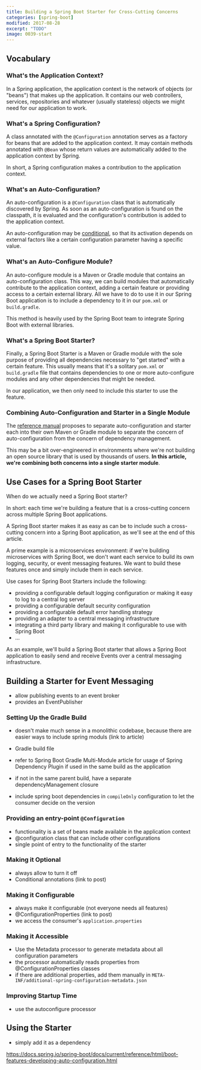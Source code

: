 ```yaml
---
title: Building a Spring Boot Starter for Cross-Cutting Concerns
categories: [spring-boot]
modified: 2017-08-28
excerpt: "TODO"
image: 0039-start
---
```


## Vocabulary

### What's the Application Context?

In a Spring application, the application context is the network of objects (or "beans") that makes up the application. It contains our web controllers, services, repositories and whatever (usually stateless) objects we might need for our application to work.

### What's a Spring Configuration?

A class annotated with the `@Configuration` annotation serves as a factory for beans that are added to the application context. It may contain methods annotated with `@Bean` whose return values are automatically added to the application context by Spring. 

In short, a Spring configuration makes a contribution to the application context.

### What's an Auto-Configuration?

An auto-configuration is a `@Configuration` class that is automatically discovered by Spring. As soon as an auto-configuration is found on the classpath, it is evaluated and the configuration's contribution is added to the application context.

An auto-configuration may be [conditional](/spring-boot-conditionals/), so that its activation depends on external factors like a certain configuration parameter having a specific value.

### What's an Auto-Configure Module?

An auto-configure module is a Maven or Gradle module that contains an auto-configuration class. This way, we can build modules that automatically contribute to the application context, adding a certain feature or providing access to a certain external library. All we have to do to use it in our Spring Boot application is to include a dependency to it in our `pom.xml` or `build.gradle`.

This method is heavily used by the Spring Boot team to integrate Spring Boot with external libraries.  

### What's a Spring Boot Starter?

Finally, a Spring Boot Starter is a Maven or Gradle module with the sole purpose of providing all dependencies necessary to "get started" with a certain feature. This usually means that it's a solitary `pom.xml` or `build.gradle` file that contains dependencies to one or more auto-configure modules and any other dependencies that might be needed. 

In our application, we then only need to include this starter to use the feature.

<div class="notice success">
  <h3>Combining Auto-Configuration and Starter in a Single Module</h3>
  <p>
   The <a target="_blank" href="https://docs.spring.io/spring-boot/docs/current/reference/html/boot-features-developing-auto-configuration.html#boot-features-custom-starter-module-starter">reference manual</a> proposes to separate auto-configuration and starter each into 
   their own Maven or Gradle module to separate the concern of auto-configuration from 
   the concern of dependency management. 
  </p>
  <p>
  This may be a bit over-engineered in environments where we're not building an  
  open source library that is used by thousands of users. <strong>In this article, we're 
  combining both concerns into a single starter module</strong>. 
  </p>
</div> 

## Use Cases for a Spring Boot Starter

When do we actually need a Spring Boot starter? 

In short: each time we're building a feature that is a cross-cutting concern across multiple Spring Boot applications.

A Spring Boot starter makes it as easy as can be to include such a cross-cutting concern into a Spring Boot application, as we'll see at the end of this article. 

A prime example is a microservices environment: if we're building microservices with Spring Boot, we don't want each service to build its own logging, security, or event messaging features. We want to build these features once and simply include them in each service.

Use cases for Spring Boot Starters include the following: 

* providing a configurable default logging configuration or making it easy to log to a central log server
* providing a configurable default security configuration
* providing a configurable default error handling strategy
* providing an adapter to a central messaging infrastructure 
* integrating a third party library and making it configurable to use with Spring Boot
* ...

As an example, we'll build a Spring Boot starter that allows a Spring Boot application to easily send and receive Events over a central messaging infrastructure.

## Building a Starter for Event Messaging
* allow publishing events to an event broker
* provides an EventPublisher

### Setting Up the Gradle Build
* doesn't make much sense in a monolithic codebase, because there are easier ways to include spring moduls (link to article)

* Gradle build file
* refer to Spring Boot Gradle Multi-Module article for usage of Spring Dependency Plugin if used in the same build as the application
* if not in the same parent build, have a separate dependencyManagement closure
* include spring boot dependencies in `compileOnly` configuration to let the consumer decide on the version

### Providing an entry-point `@Configuration`
* functionality is a set of beans made available in the application context
* @configuration class that can include other configurations
* single point of entry to the functionality of the starter

### Making it Optional
* always allow to turn it off
* Conditional annotations (link to post)

### Making it Configurable
* always make it configurable (not everyone needs all features)
* @ConfigurationProperties (link to post)
* we access the consumer's `application.properties`

### Making it Accessible

* Use the Metadata processor to generate metadata about all configuration parameters
* the processor automatically reads properties from @ConfigurationProperties classes
* if there are additional properties, add them manually in `META-INF/additional-spring-configuration-metadata.json`

### Improving Startup Time
* use the autoconfigure processor

## Using the Starter
* simply add it as a dependency


https://docs.spring.io/spring-boot/docs/current/reference/html/boot-features-developing-auto-configuration.html



